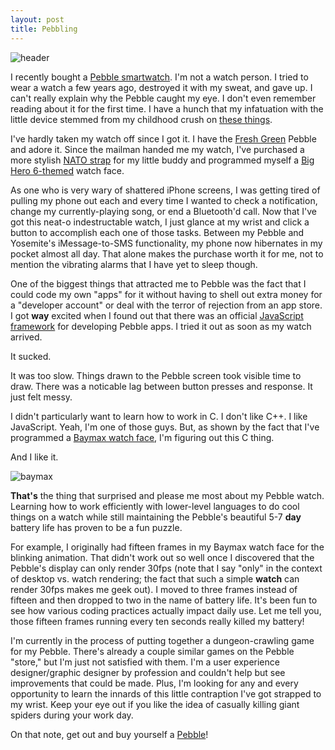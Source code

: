 ```yaml
---
layout: post
title: Pebbling
---
```


![header](http://www.jessemillar.com/images/posts/pebbling/header.png)

I recently bought a [Pebble smartwatch](http://www.getpebble.com/). I'm not a watch person. I tried to wear a watch a few years ago, destroyed it with my sweat, and gave up. I can't really explain why the Pebble caught my eye. I don't even remember reading about it for the first time. I have a hunch that my infatuation with the little device stemmed from my childhood crush on [these things](http://digimon.wikia.com/wiki/Digimon_Virtual_Pet).

I've hardly taken my watch off since I got it. I have the [Fresh Green](https://getpebble.com/freshhotfly) Pebble and adore it. Since the mailman handed me my watch, I've purchased a more stylish [NATO strap](http://natostrapsco.com/collections/22mm-straps/products/the-watchuseek-f71-edition-nato-strap) for my little buddy and programmed myself a [Big Hero 6-themed](https://github.com/jessemillar/Baymax) watch face.

As one who is very wary of shattered iPhone screens, I was getting tired of pulling my phone out each and every time I wanted to check a notification, change my currently-playing song, or end a Bluetooth'd call. Now that I've got this neat-o indestructable watch, I just glance at my wrist and click a button to accomplish each one of those tasks. Between my Pebble and Yosemite's iMessage-to-SMS functionality, my phone now hibernates in my pocket almost all day. That alone makes the purchase worth it for me, not to mention the vibrating alarms that I have yet to sleep though.

One of the biggest things that attracted me to Pebble was the fact that I could code my own "apps" for it without having to shell out extra money for a "developer account" or deal with the terror of rejection from an app store. I got **way** excited when I found out that there was an official [JavaScript framework](http://pebble.github.io/pebblejs/) for developing Pebble apps. I tried it out as soon as my watch arrived.

It sucked.

It was too slow. Things drawn to the Pebble screen took visible time to draw. There was a noticable lag between button presses and response. It just felt messy.

I didn't particularly want to learn how to work in C. I don't like C++. I like JavaScript. Yeah, I'm one of those guys.  But, as shown by the fact that I've programmed a [Baymax watch face](https://github.com/jessemillar/Baymax), I'm figuring out this C thing.

And I like it.

![baymax](http://www.jessemillar.com/images/posts/pebbling/baymax.png)

**That's** the thing that surprised and please me most about my Pebble watch. Learning how to work efficiently with lower-level languages to do cool things on a watch while still maintaining the Pebble's beautiful 5-7 **day** battery life has proven to be a fun puzzle.

For example, I originally had fifteen frames in my Baymax watch face for the blinking animation.  That didn't work out so well once I discovered that the Pebble's display can only render 30fps (note that I say "only" in the context of desktop vs. watch rendering; the fact that such a simple **watch** can render 30fps makes me geek out).  I moved to three frames instead of fifteen and then dropped to two in the name of battery life.  It's been fun to see how various coding practices actually impact daily use.  Let me tell you, those fifteen frames running every ten seconds really killed my battery!

I'm currently in the process of putting together a dungeon-crawling game for my Pebble.  There's already a couple similar games on the Pebble "store," but I'm just not satisfied with them.  I'm a user experience designer/graphic designer by profession and couldn't help but see improvements that could be made. Plus, I'm looking for any and every opportunity to learn the innards of this little contraption I've got strapped to my wrist. Keep your eye out if you like the idea of casually killing giant spiders during your work day.

On that note, get out and buy yourself a [Pebble](http://www.getpebble.com/)!